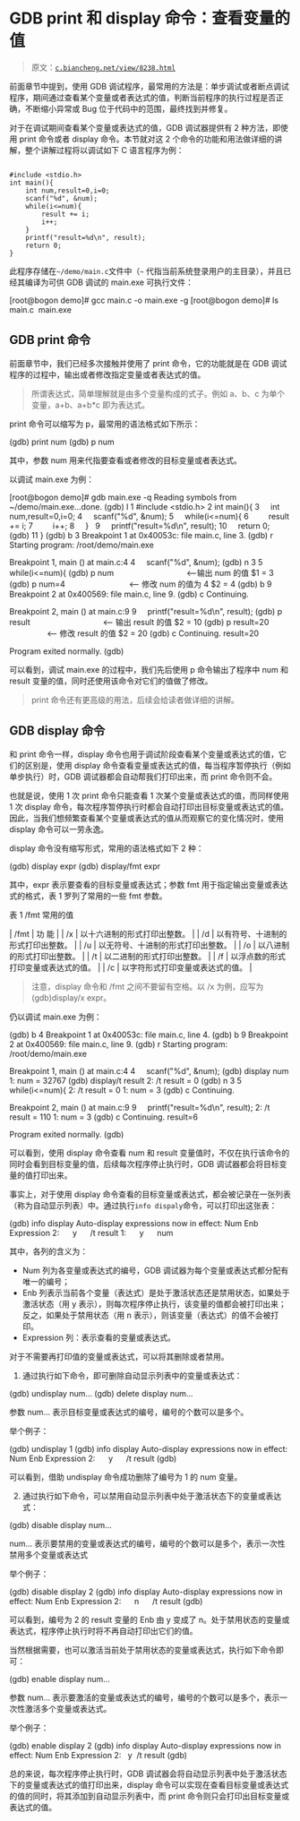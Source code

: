 # GDB print 和 display 命令：查看变量的值

> 原文：[`c.biancheng.net/view/8238.html`](http://c.biancheng.net/view/8238.html)

前面章节中提到，使用 GDB 调试程序，最常用的方法是：单步调试或者断点调试程序，期间通过查看某个变量或者表达式的值，判断当前程序的执行过程是否正确，不断缩小异常或 Bug 位于代码中的范围，最终找到并修复。

对于在调试期间查看某个变量或表达式的值，GDB 调试器提供有 2 种方法，即使用 print 命令或者 display 命令。本节就对这 2 个命令的功能和用法做详细的讲解，整个讲解过程将以调试如下 C 语言程序为例：

```

#include <stdio.h>
int main(){
    int num,result=0,i=0;
    scanf("%d", &num);
    while(i<=num){
        result += i;
        i++;
    }  
    printf("result=%d\n", result);
    return 0;
}
```

此程序存储在`~/demo/main.c`文件中（`~` 代指当前系统登录用户的主目录），并且已经其编译为可供 GDB 调试的 main.exe 可执行文件：

[root@bogon demo]# gcc main.c -o main.exe -g
[root@bogon demo]# ls
main.c  main.exe

## GDB print 命令

前面章节中，我们已经多次接触并使用了 print 命令，它的功能就是在 GDB 调试程序的过程中，输出或者修改指定变量或者表达式的值。

> 所谓表达式，简单理解就是由多个变量构成的式子。例如 a、b、c 为单个变量，a+b、a+b*c 即为表达式。

print 命令可以缩写为 p，最常用的语法格式如下所示：

(gdb) print num
(gdb) p num

其中，参数 num 用来代指要查看或者修改的目标变量或者表达式。

以调试 main.exe 为例：

[root@bogon demo]# gdb main.exe -q
Reading symbols from ~/demo/main.exe...done.
(gdb) l
1 #include <stdio.h>
2 int main(){
3     int num,result=0,i=0;
4     scanf("%d", &num);
5     while(i<=num){
6         result += i;
7         i++;
8     }  
9     printf("result=%d\n", result);
10     return 0;
(gdb)
11 }
(gdb) b 3
Breakpoint 1 at 0x40053c: file main.c, line 3.
(gdb) r
Starting program: /root/demo/main.exe

Breakpoint 1, main () at main.c:4
4     scanf("%d", &num);
(gdb) n
3
5     while(i<=num){
(gdb) p num                                 <--输出 num 的值
$1 = 3
(gdb) p num=4                             <-- 修改 num 的值为 4
$2 = 4
(gdb) b 9
Breakpoint 2 at 0x400569: file main.c, line 9.
(gdb) c
Continuing.

Breakpoint 2, main () at main.c:9
9     printf("result=%d\n", result);
(gdb) p result                                 <-- 输出 result 的值
$2 = 10
(gdb) p result=20                           <-- 修改 result 的值
$2 = 20
(gdb) c
Continuing.
result=20

Program exited normally.
(gdb)

可以看到，调试 main.exe 的过程中，我们先后使用 p 命令输出了程序中 num 和 result 变量的值，同时还使用该命令对它们的值做了修改。

> print 命令还有更高级的用法，后续会给读者做详细的讲解。

## GDB display 命令

和 print 命令一样，display 命令也用于调试阶段查看某个变量或表达式的值，它们的区别是，使用 display 命令查看变量或表达式的值，每当程序暂停执行（例如单步执行）时，GDB 调试器都会自动帮我们打印出来，而 print 命令则不会。

也就是说，使用 1 次 print 命令只能查看 1 次某个变量或表达式的值，而同样使用 1 次 display 命令，每次程序暂停执行时都会自动打印出目标变量或表达式的值。因此，当我们想频繁查看某个变量或表达式的值从而观察它的变化情况时，使用 display 命令可以一劳永逸。

display 命令没有缩写形式，常用的语法格式如下 2 种：

(gdb) display expr
(gdb) display/fmt expr

其中，expr 表示要查看的目标变量或表达式；参数 fmt 用于指定输出变量或表达式的格式，表 1 罗列了常用的一些 fmt 参数。

表 1 /fmt 常用的值

| /fmt | 功 能 |
| /x | 以十六进制的形式打印出整数。 |
| /d | 以有符号、十进制的形式打印出整数。 |
| /u | 以无符号、十进制的形式打印出整数。 |
| /o | 以八进制的形式打印出整数。 |
| /t | 以二进制的形式打印出整数。 |
| /f | 以浮点数的形式打印变量或表达式的值。 |
| /c | 以字符形式打印变量或表达式的值。 |

> 注意，display 命令和 /fmt 之间不要留有空格。以 /x 为例，应写为 (gdb)display/x expr。

仍以调试 main.exe 为例：

(gdb) b 4
Breakpoint 1 at 0x40053c: file main.c, line 4.
(gdb) b 9
Breakpoint 2 at 0x400569: file main.c, line 9.
(gdb) r
Starting program: /root/demo/main.exe

Breakpoint 1, main () at main.c:4
4     scanf("%d", &num);
(gdb) display num
1: num = 32767
(gdb) display/t result
2: /t result = 0
(gdb) n
3
5     while(i<=num){
2: /t result = 0
1: num = 3
(gdb) c
Continuing.

Breakpoint 2, main () at main.c:9
9     printf("result=%d\n", result);
2: /t result = 110
1: num = 3
(gdb) c
Continuing.
result=6

Program exited normally.
(gdb)

可以看到，使用 display 命令查看 num 和 result 变量值时，不仅在执行该命令的同时会看到目标变量的值，后续每次程序停止执行时，GDB 调试器都会将目标变量的值打印出来。

事实上，对于使用 display 命令查看的目标变量或表达式，都会被记录在一张列表（称为自动显示列表）中。通过执行`info dispaly`命令，可以打印出这张表：

(gdb) info display
Auto-display expressions now in effect:
Num Enb Expression
2:      y      /t result
1:      y      num

其中，各列的含义为：

*   Num 列为各变量或表达式的编号，GDB 调试器为每个变量或表达式都分配有唯一的编号；
*   Enb 列表示当前各个变量（表达式）是处于激活状态还是禁用状态，如果处于激活状态（用 y 表示），则每次程序停止执行，该变量的值都会被打印出来；反之，如果处于禁用状态（用 n 表示），则该变量（表达式）的值不会被打印。
*   Expression 列：表示查看的变量或表达式。

对于不需要再打印值的变量或表达式，可以将其删除或者禁用。

1) 通过执行如下命令，即可删除自动显示列表中的变量或表达式：

(gdb) undisplay num...
(gdb) delete display num...

参数 num... 表示目标变量或表达式的编号，编号的个数可以是多个。

举个例子：

(gdb) undisplay 1
(gdb) info display
Auto-display expressions now in effect:
Num Enb Expression
2:      y      /t result
(gdb)

可以看到，借助 undisplay 命令成功删除了编号为 1 的 num 变量。

2) 通过执行如下命令，可以禁用自动显示列表中处于激活状态下的变量或表达式：

(gdb) disable display num...

num... 表示要禁用的变量或表达式的编号，编号的个数可以是多个，表示一次性禁用多个变量或表达式

举个例子：

(gdb) disable display 2
(gdb) info display
Auto-display expressions now in effect:
Num Enb Expression
2:      n      /t result
(gdb) 

可以看到，编号为 2 的 result 变量的 Enb 由 y 变成了 n。处于禁用状态的变量或表达式，程序停止执行时将不再自动打印出它们的值。

当然根据需要，也可以激活当前处于禁用状态的变量或表达式，执行如下命令即可：

(gdb) enable display num...

参数 num... 表示要激活的变量或表达式的编号，编号的个数可以是多个，表示一次性激活多个变量或表达式。

举个例子：

(gdb) enable display 2
(gdb) info display
Auto-display expressions now in effect:
Num Enb Expression
2:   y  /t result
(gdb) 

总的来说，每次程序停止执行时，GDB 调试器会将自动显示列表中处于激活状态下的变量或表达式的值打印出来，display 命令可以实现在查看目标变量或表达式的值的同时，将其添加到自动显示列表中，而 print 命令则只会打印出目标变量或表达式的值。
